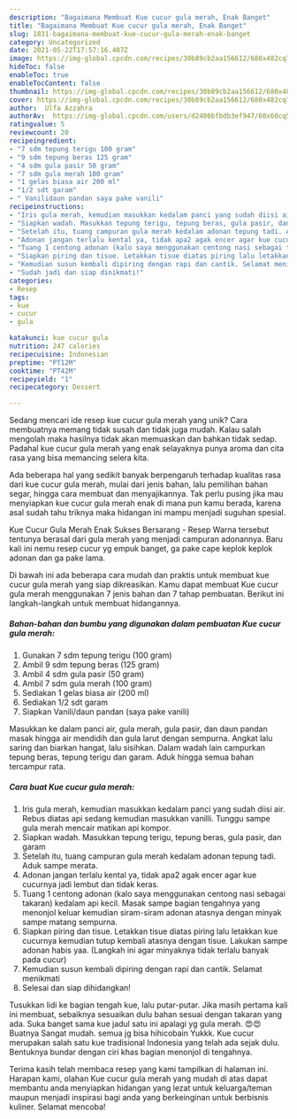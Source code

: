 ```yaml
---
description: "Bagaimana Membuat Kue cucur gula merah, Enak Banget"
title: "Bagaimana Membuat Kue cucur gula merah, Enak Banget"
slug: 1831-bagaimana-membuat-kue-cucur-gula-merah-enak-banget
category: Uncategorized
date: 2021-05-22T17:57:16.407Z
image: https://img-global.cpcdn.com/recipes/30b89cb2aa156612/680x482cq70/kue-cucur-gula-merah-foto-resep-utama.jpg
hideToc: false
enableToc: true
enableTocContent: false
thumbnail: https://img-global.cpcdn.com/recipes/30b89cb2aa156612/680x482cq70/kue-cucur-gula-merah-foto-resep-utama.jpg
cover: https://img-global.cpcdn.com/recipes/30b89cb2aa156612/680x482cq70/kue-cucur-gula-merah-foto-resep-utama.jpg
author:  Ulfa Azzahra
authorAv:  https://img-global.cpcdn.com/users/d2406bfbdb3ef947/60x60cq50/avatar.jpg
ratingvalue: 5
reviewcount: 20
recipeingredient:
- "7 sdm tepung terigu 100 gram"
- "9 sdm tepung beras 125 gram"
- "4 sdm gula pasir 50 gram"
- "7 sdm gula merah 100 gram"
- "1 gelas biasa air 200 ml"
- "1/2 sdt garam"
- " Vanilidaun pandan saya pake vanili"
recipeinstructions:
- "Iris gula merah, kemudian masukkan kedalam panci yang sudah diisi air. Rebus diatas api sedang kemudian masukkan vanilli. Tunggu sampe gula merah mencair matikan api kompor."
- "Siapkan wadah. Masukkan tepung terigu, tepung beras, gula pasir, dan garam"
- "Setelah itu, tuang campuran gula merah kedalam adonan tepung tadi. Aduk sampe merata."
- "Adonan jangan terlalu kental ya, tidak apa2 agak encer agar kue cucurnya jadi lembut dan tidak keras."
- "Tuang 1 centong adonan (kalo saya menggunakan centong nasi sebagai takaran) kedalam api kecil. Masak sampe bagian tengahnya yang menonjol keluar kemudian siram-siram adonan atasnya dengan minyak sampe matang sempurna."
- "Siapkan piring dan tisue. Letakkan tisue diatas piring lalu letakkan kue cucurnya kemudian tutup kembali atasnya dengan tisue. Lakukan sampe adonan habis yaa. (Langkah ini agar minyaknya tidak terlalu banyak pada cucur)"
- "Kemudian susun kembali dipiring dengan rapi dan cantik. Selamat menikmati"
- "Sudah jadi dan siap dinikmati!"
categories:
- Resep
tags:
- kue
- cucur
- gula

katakunci: kue cucur gula 
nutrition: 247 calories
recipecuisine: Indonesian
preptime: "PT12M"
cooktime: "PT42M"
recipeyield: "1"
recipecategory: Dessert

---
```



Sedang mencari ide resep kue cucur gula merah yang unik? Cara membuatnya memang tidak susah dan tidak juga mudah. Kalau salah mengolah maka hasilnya tidak akan memuaskan dan bahkan tidak sedap. Padahal kue cucur gula merah yang enak selayaknya punya aroma dan cita rasa yang bisa memancing selera kita.


Ada beberapa hal yang sedikit banyak berpengaruh terhadap kualitas rasa dari kue cucur gula merah, mulai dari jenis bahan, lalu pemilihan bahan segar, hingga cara membuat dan menyajikannya. Tak perlu pusing jika mau menyiapkan kue cucur gula merah enak di mana pun kamu berada, karena asal sudah tahu triknya maka hidangan ini mampu menjadi suguhan spesial.

Kue Cucur Gula Merah Enak Sukses Bersarang - Resep Warna tersebut tentunya berasal dari gula merah yang menjadi campuran adonannya. Baru kali ini nemu resep cucur yg empuk banget, ga pake cape keplok keplok adonan dan ga pake lama.


Di bawah ini ada beberapa cara mudah dan praktis untuk membuat kue cucur gula merah yang siap dikreasikan. Kamu dapat membuat Kue cucur gula merah menggunakan 7 jenis bahan dan 7 tahap pembuatan. Berikut ini langkah-langkah untuk membuat hidangannya.

<!--inarticleads1-->

##### Bahan-bahan dan bumbu yang digunakan dalam pembuatan Kue cucur gula merah:

1. Gunakan 7 sdm tepung terigu (100 gram)
1. Ambil 9 sdm tepung beras (125 gram)
1. Ambil 4 sdm gula pasir (50 gram)
1. Ambil 7 sdm gula merah (100 gram)
1. Sediakan 1 gelas biasa air (200 ml)
1. Sediakan 1/2 sdt garam
1. Siapkan  Vanili/daun pandan (saya pake vanili)


Masukkan ke dalam panci air, gula merah, gula pasir, dan daun pandan masak hingga air mendidih dan gula larut dengan sempurna. Angkat lalu saring dan biarkan hangat, lalu sisihkan. Dalam wadah lain campurkan tepung beras, tepung terigu dan garam. Aduk hingga semua bahan tercampur rata. 

<!--inarticleads2-->

##### Cara buat Kue cucur gula merah:

1. Iris gula merah, kemudian masukkan kedalam panci yang sudah diisi air. Rebus diatas api sedang kemudian masukkan vanilli. Tunggu sampe gula merah mencair matikan api kompor.
1. Siapkan wadah. Masukkan tepung terigu, tepung beras, gula pasir, dan garam
1. Setelah itu, tuang campuran gula merah kedalam adonan tepung tadi. Aduk sampe merata.
1. Adonan jangan terlalu kental ya, tidak apa2 agak encer agar kue cucurnya jadi lembut dan tidak keras.
1. Tuang 1 centong adonan (kalo saya menggunakan centong nasi sebagai takaran) kedalam api kecil. Masak sampe bagian tengahnya yang menonjol keluar kemudian siram-siram adonan atasnya dengan minyak sampe matang sempurna.
1. Siapkan piring dan tisue. Letakkan tisue diatas piring lalu letakkan kue cucurnya kemudian tutup kembali atasnya dengan tisue. Lakukan sampe adonan habis yaa. (Langkah ini agar minyaknya tidak terlalu banyak pada cucur)
1. Kemudian susun kembali dipiring dengan rapi dan cantik. Selamat menikmati
1. Selesai dan siap dihidangkan!

Tusukkan lidi ke bagian tengah kue, lalu putar-putar. Jika masih pertama kali ini membuat, sebaiknya sesuaikan dulu bahan sesuai dengan takaran yang ada. Suka banget sama kue jadul satu ini apalagi yg gula merah. 😍😍Buatnya Sangat mudah. semua jg bisa hihicobain Yukkk. Kue cucur merupakan salah satu kue tradisional Indonesia yang telah ada sejak dulu. Bentuknya bundar dengan ciri khas bagian menonjol di tengahnya. 

Terima kasih telah membaca resep yang kami tampilkan di halaman ini. Harapan kami, olahan Kue cucur gula merah yang mudah di atas dapat membantu anda menyiapkan hidangan yang lezat untuk keluarga/teman maupun menjadi inspirasi bagi anda yang berkeinginan untuk berbisnis kuliner. Selamat mencoba!
